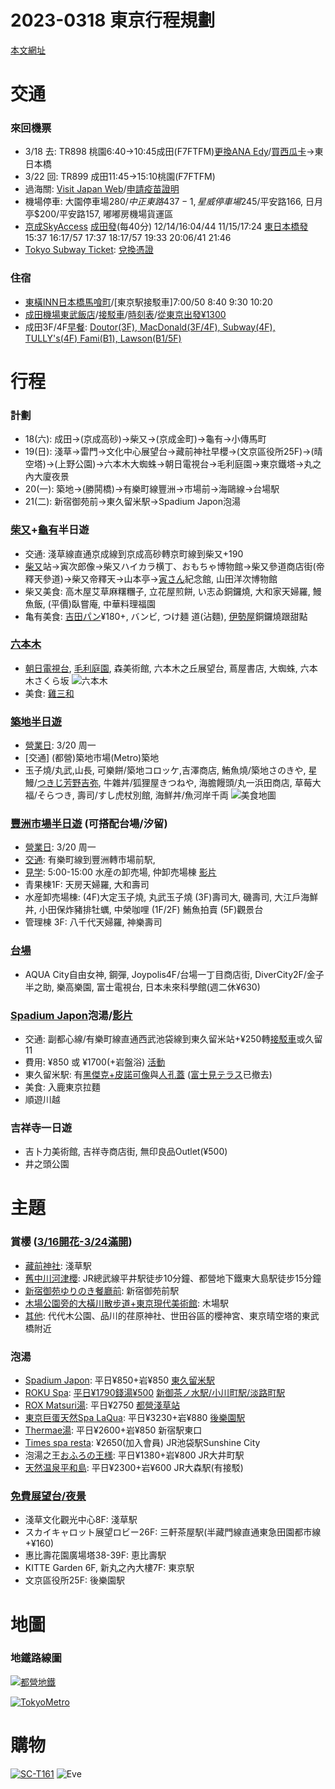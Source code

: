 # 2023-0318 東京行程規劃

[本文網址](https://github.com/rwlin/TravelPlan/blob/master/Japan/20230318-Tokyo.md)

# 交通

### 來回機票
 - 3/18 去: TR898 桃園6:40→10:45成田(F7FTFM)[更換ANA Edy](https://alexcj.pixnet.net/blog/post/92893937)/[買西瓜卡](https://wamaha.pixnet.net/blog/post/33597371)→東日本橋
 - 3/22 回: TR899 成田11:45→15:10桃園(F7FTFM)
 - 過海關: [Visit Japan Web](https://www.vjw.digital.go.jp/)/[申請疫苗證明](https://dvc.mohw.gov.tw/vapa/apply/Index.init.ctr?openExternalBrowser=1)
 - 機場停車: 大園停車場$280/中正東路437-1, 星威停車場$245/平安路166, 日月亭$200/平安路157, 嘟嘟房機場貨運區
 - [京成SkyAccess](https://www.keisei.co.jp/keisei/tetudou/skyliner/tc/traffic/express_fares.php) [成田發](https://www.jorudan.co.jp/time/timetable/%E6%88%90%E7%94%B0%E7%A9%BA%E6%B8%AF/%E4%BA%AC%E6%88%90%E6%88%90%E7%94%B0%E3%82%B9%E3%82%AB%E3%82%A4%E3%82%A2%E3%82%AF%E3%82%BB%E3%82%B9/%E7%A9%BA%E6%B8%AF%E7%AC%AC%EF%BC%92%E3%83%93%E3%83%AB/?Dym=202303&Ddd=18)(每40分) 12/14/16:04/44 11/15/17:24 [東日本橋發](https://www.jorudan.co.jp/time/timetable/%E6%9D%B1%E6%97%A5%E6%9C%AC%E6%A9%8B/%E9%83%BD%E5%96%B6%E6%B5%85%E8%8D%89%E7%B7%9A/%E6%B5%85%E8%8D%89%E6%A9%8B/) 15:37 16:17/57 17:37 18:17/57 19:33 20:06/41 21:46
 - [Tokyo Subway Ticket](https://www.klook.com/zh-TW/activity/1552-subway-ticket-tokyo/): [兌換憑證](QRTokyoSubwayPass.jpg)
 
### 住宿
 - [東橫INN日本橋馬喰町](https://www.toyoko-inn.com/china/search/detail/00157/)/[東京駅接駁車]7:00/50 8:40 9:30 10:20
 - [成田機場東武飯店](https://www.agoda.com/zh-tw/account/editbooking.html?bookingId=oCFYivc38fQstShoNNQ2qg%3d%3d&page=1&state=Upcoming&sort=CheckinDate&isFromChat=False)/[接駁車](https://www.bobblog.tw/narita-tobu-hotel-airport/)/[時刻表](https://www.tobuhotel.co.jp/narita/access/img/bus_tt_img_airport_02.png?20221024)/[從東京出發¥1300](https://tyo-nrt.com/tw/busstop/tokyo)
 - 成田3F/4F[早餐](https://www.narita-airport.jp/ch2/shops/search/?name=&terminal=1&category1=1761): [Doutor(3F), MacDonald(3F/4F), Subway(4F), TULLY's(4F) Fami(B1), Lawson(B1/5F)](https://www.narita-airport.jp/ch2/map/?terminal=1&map=3)
 
# 行程

### 計劃
 - 18(六): 成田→(京成高砂)→柴又→(京成金町)→龜有→小傳馬町
 - 19(日): 淺草→雷門→文化中心展望台→藏前神社早櫻→(文京區役所25F)→(晴空塔)→(上野公園)→六本木大蜘蛛→朝日電視台→毛利庭園→東京鐵塔→丸之內大廈夜景
 - 20(一): 築地→(勝鬨橋)→有樂町線豐洲→市場前→海鷗線→台場駅
 - 21(二): 新宿御苑前→東久留米駅→Spadium Japon泡湯
 
### [柴又](https://www.bobblog.tw/shibamata/)+[龜有](https://drugs.pixnet.net/blog/post/47774769)半日遊
  - 交通: 淺草線直通京成線到京成高砂轉京町線到柴又+190
  - [柴又](https://digjapan.travel/zh_tw/blog/id=12131)站->寅次郎像->柴又ハイカラ横丁、おもちゃ博物館->柴又參道商店街(帝釋天參道)->柴又帝釋天->山本亭->[寅さん](https://aliciatseng.net/blog/post/39139639-%E6%9F%B4%E5%8F%88%EF%BC%86%E5%B8%9D%E9%87%8B%E5%A4%A9%E6%95%A3%E7%AD%96%40%E6%9D%B1%E4%BA%AC%E8%91%9B%E9%A3%BE%E5%8D%80)紀念館, 山田洋次博物館
  - 柴又美食: 高木屋艾草麻糬糰子, 立花屋煎餅, い志ゐ銅鑼燒, 大和家天婦羅, 鰻魚飯, (平價)臥嘗庵, 中華料理福園
  - 亀有美食: [吉田パン](https://goo.gl/maps/X98d8kwisK3RiR6u8)¥180+, バンビ, つけ麺 道(沾麵), [伊勢屋](https://goo.gl/maps/wcB7yEbFkQzmPj819)銅鑼燒跟甜點

### [六本木](https://www.bring-you.info/zh-tw/roppongi-hot-spots)
 - [朝日電視台](https://goo.gl/maps/AsqoBePNC2dcuYWd7), [毛利庭園](https://goo.gl/maps/fuEVuXQfs2ZNtEcf6), 森美術館, 六本木之丘展望台, 蔦屋書店, 大蜘蛛, 六本木さくら坂
 ![六本木](https://www.bring-you.info/wp-content/uploads/2014/08/%E5%85%AD%E6%9C%AC%E6%9C%A8%E9%BA%BB%E5%B8%83-800x450.jpg)
 - 美食: [雞三和](https://goo.gl/maps/7BZrMmTwvSYh3YwU6)

### [築地半日遊](https://boo2k.com/archives/113959)
 - [營業日](https://www.tsukiji.or.jp/calendar/): 3/20 周一
 - [交通] (都營)築地市場(Metro)築地
 - 玉子燒/丸武,山長, 可樂餅/築地コロッケ,吉澤商店, 鮪魚燒/築地さのきや, 星鰻/[つきじ芳野吉弥](https://tw.wamazing.com/media/article/a-553/), 牛雜丼/狐狸屋きつねや, 海膽饅頭/丸一浜田商店, 草莓大福/そらつき, 壽司/すし虎杖別館, 海鮮丼/魚河岸千両
 ![美食地圖](https://i0.wp.com/boo2k.com/wp-content/uploads/2022/10/fajihrtwa.jpg?resize=864%2C520&ssl=1)

### [豐洲市場半日遊](https://www.bring-you.info/zh-tw/toyosu-market) (可搭配台場/汐留)
 - [營業日](https://www.toyosu-market.or.jp/calendar/): 3/20 周一
 - [交通](https://finduheart.com/wp-content/uploads/2018/10/%E8%9E%A2%E5%B9%95%E5%BF%AB%E7%85%A7-2018-10-08-%E4%B8%8B%E5%8D%883.06.56-1.png): 有樂町線到豐洲轉市場前駅, 
 - [見学](https://www.toyosu-market.or.jp/tour-area/): 5:00-15:00 水産の卸売場, 仲卸売場棟 [影片](https://www.youtube.com/watch?v=GELozsWjsw4)
 - 青果棟1F: 天房天婦羅, 大和壽司
 - 水産卸売場棟: (4F)大定玉子燒, 丸武玉子燒 (3F)壽司大, 磯壽司, 大江戶海鮮丼, 小田保炸豬排牡蠣, 中榮咖哩 (1F/2F) 鮪魚拍賣 (5F)觀景台
 - 管理棟 3F: 八千代天婦羅, 神樂壽司
 
### [台場](https://lazyjapan.com/regions/tokyo/trips/3days/d2/odaiba.html)
 - AQUA City自由女神, 鋼彈, Joypolis4F/台場一丁目商店街, DiverCity2F/金子半之助, 樂高樂園, 富士電視台, 日本未來科學館(週二休¥630)
 
### [Spadium Japon](https://thegate12.com/tw/article/308)泡湯/[影片](https://youtu.be/WsrgYB06AFI)
  - 交通: 副都心線/有樂町線直通西武池袋線到東久留米站+¥250轉[接駁車](https://www.spajapo.com/f/bus)或久留11
  - 費用: ¥850 或 ¥1700(+岩盤浴) [活動](https://www.spajapo.com/f/event) 
  - 東久留米駅: 有[黑傑克+皮諾可像](https://lh3.googleusercontent.com/p/AF1QipMWtzwgruPnInCgDm-I7xDrQeQ0lbNjdXb0TJLo=s680-w680-h510)與[人孔蓋](https://www.gotokyo.org/tc/spot/1814/index.html) ([富士見テラス](https://hiro72103.pixnet.net/blog/post/120081216)已撤去)
  - 美食: 入鹿東京拉麵
  - 順遊川越

### 吉祥寺一日遊
  - 吉卜力美術館, 吉祥寺商店街, 無印良品Outlet(¥500)
  - 井之頭公園

# 主題
  
### 賞櫻 ([3/16開花-3/24滿開](https://n-kishou.com/corp/news-contents/sakura/?lang=ct))
 - [藏前神社](https://maikudaily.com/kuramae-jinja-sakura/): 淺草駅
 - [舊中川河津櫻](https://maikudaily.com/kyunakagawa-sakura/): JR總武線平井駅徒步10分鐘、都營地下鐵東大島駅徒步15分鐘
 - [新宿御苑ゆりのき餐廳前](https://matcha-jp.com/tw/4108): 新宿御苑前駅
 - [木場公園旁的大橫川散步道+東京現代美術館](https://matcha-jp.com/tw/4108): 木場駅
 - [其他](https://s.n-kishou.co.jp/w/charge/map/map_kanko.html?&ba=13_1&type=1&fla=sakura): 代代木公園、品川的荏原神社、世田谷區的櫻神宮、東京晴空塔的東武橋附近

### 泡湯
 - [Spadium Japon](https://www.spajapo.com/): 平日¥850+岩¥850 [東久留米駅](https://www.spajapo.com/fcms_image/10_1/422766f0058552e0e9174c6e1b85416a.gif)
 - [ROKU Spa](https://rakuspa.com/): [平日¥1790錢湯¥500](https://rakuspa.com/kanda/access/) [新御茶ノ水駅/小川町駅/淡路町駅](https://rakuspa.com/kanda/assets/img/access/map_rakuspa.jpg)
 - [ROX Matsuri湯](https://www.matsuri-yu.com/): 平日¥2750 [都營淺草站](https://www.matsuri-yu.com/#access)
 - [東京巨蛋天然Spa LaQua](https://www.tokyo-dome.co.jp/zh-CHS/tourists/spalaqua/): 平日¥3230+岩¥880 [後樂園駅](https://www.tokyo-dome.co.jp/zh-CHS/tourists/access-and-maps/)
 - [Thermae湯](http://thermae-yu.jp/): 平日¥2600+岩¥850 新宿駅東口
 - [Times spa resta](http://www.timesspa-resta.jp/): ¥2650(加入會員) JR池袋駅Sunshine City
 - 泡湯之王[おふろの王様](https://www.ousama2603.com/shop/ooimachi/index.html): 平日¥1380+岩¥800 JR大井町駅
 - [天然温泉平和島](https://www.heiwajima-onsen.jp/): 平日¥2300+岩¥600 JR大森駅(有接駁)
  
### [免費展望台/夜景](https://hiyori.cc/article/%E6%9D%B1%E4%BA%AC%E8%87%AA%E7%94%B1%E8%A1%8C%E6%9D%B1%E4%BA%AC%E9%83%BD%E5%85%A7%E5%85%8D%E8%B2%BB%E5%B1%95%E6%9C%9B%E5%8F%B0%E6%8E%A8%E8%96%A6)
 - 淺草文化觀光中心8F: 淺草駅
 - スカイキャロット展望ロビー26F: 三軒茶屋駅(半藏門線直通東急田園都市線+¥160)
 - 惠比壽花園廣場塔38-39F: 恵比壽駅
 - KITTE Garden 6F, 新丸之內大樓7F: 東京駅
 - 文京區役所25F: 後樂園駅
 
# 地圖 

### 地鐵路線圖

[![都營地鐵](https://www.e-japannavi.com/trans/tokyo_images/mtrmap700465_01.jpg)](https://www.e-japannavi.com/trans/tokyo_images/mtrmap.pdf)

[![TokyoMetro](https://www.tokyometro.jp/tcn/subwaymap/img/img_01.png)](https://www.tokyometro.jp/station/pdf/202006/202006_number_tcn.pdf)
 
# 購物
 
[![SC-T161](https://m.media-amazon.com/images/I/51dsw48KetL._AC_AA152_.jpg)](https://www.amazon.co.jp/-/zh/gp/product/B09HMV54TD/ref=ewc_pr_img_1?smid=AN1VRQENFRJN5&psc=1)
![Eve](https://image.cache.storm.mg/styles/smg-800xauto-er/s3/media/image/2019/09/16/20190916-105304_U13100_M550688_c527.jpg)